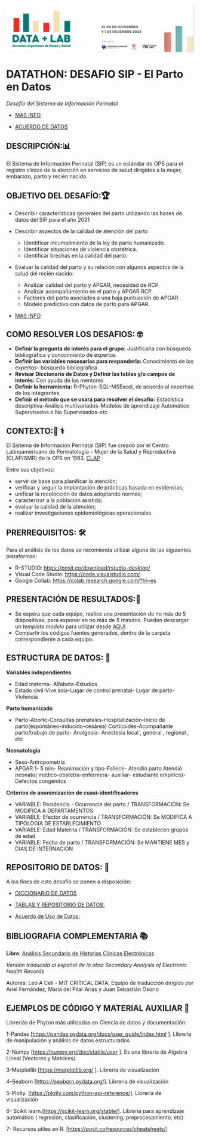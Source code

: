 ![LOGO DATATHON BA 2023 ICO](Banner.datathon.JPG)

# DATATHON: DESAFIO SIP - El Parto en Datos
*Desafío del Sistema de Información Perinatal*
+ [MAS INFO](https://docs.google.com/document/d/1LQYWznqznqEr6SOr2KeE9AnDkt6unW239ZaOy1tNshQ/edit#heading=h.mdx9b8m4o8bo)

+ [ACUERDO DE DATOS](https://forms.gle/wxJcjxUUYL1sG5NX9)


## DESCRIPCIÓN:📊
El Sistema de Información Perinatal (SIP) es un estándar de OPS para el registro clínico de la atención en servicios de salud dirigidos a la mujer, embarazo, parto y recién nacido. 
 
## OBJETIVO DEL DESAFÍO:🏆
+ Describir características generales del parto utilizando las bases de datos del SIP para el año 2021

+ Describir aspectos de la calidad de atención del parto
  - Identificar incumplimiento de la ley de parto humanizado.
  - Identificar situaciones de violencia obstétrica. 
  - identificar brechas en la calidad del parto.

+ Evaluar la calidad del parto y su relación con algunos aspectos de la salud del recién nacido:
  - Analizar calidad del parto y APGAR, necesidad de RCP.
  - Analizar acompañamiento en el parto y APGAR RCP.
  - Factores del parto asociados a una baja puntuación de APGAR
  - Modelo predictivo con datos de parto para APGAR.

+ [MAS INFO](https://docs.google.com/document/d/1LQYWznqznqEr6SOr2KeE9AnDkt6unW239ZaOy1tNshQ/edit#heading=h.mdx9b8m4o8bo)

## COMO RESOLVER LOS DESAFIOS:  :nerd_face:
+ **Definir la pregunta de interés para el grupo:** Justificarla con búsqueda bibliográfica y conocimiento de expertos
+ **Definir las variables necesarias para responderla:** Conocimiento de los expertos- búsqueda bibliográfica
+ **Revisar Diccionario de Datos y Definir las tablas y/o campos de interés:** Con ayuda de los mentores
+ **Definir la herramienta:** R-Phyton-SQL-MSExcel, de acuerdo al expertise de los integrantes
+ **Definir el método que se usará para resolver el desafío:** Estadística descriptiva-Análisis multivariados-Modelos de aprendizaje Automático Supervisados o No Supervisados-etc.

## CONTEXTO:🏥 ⚕️
El Sistema de Información Perinatal (SIP) fue creado por el Centro Latinoamericano de Perinatología – Mujer de la Salud y Reproductiva (CLAP/SMR) de la OPS en 1983.
[CLAP](https://www.paho.org/es/clap)

Entre sus objetivos:

+ servir de base para planificar la atención;
+ verificar y seguir la implantación de prácticas basada en evidencias;
+ unificar la recolección de datos adoptando normas;
+ caracterizar a la población asistida;
+ evaluar la calidad de la atención;
+ realizar investigaciones epidemiológicas operacionales

## PRERREQUISITOS: :hammer_and_wrench:
Para el análisis de los datos se recomienda utilizar alguna de las siguientes plataformas:
+ R-STUDIO:  https://posit.co/download/rstudio-desktop/
+ Visual Code Studio: https://code.visualstudio.com/
+ Google Collab: https://colab.research.google.com/?hl=es

## PRESENTACIÓN DE RESULTADOS:📑
+ Se espera que cada equipo, realice una presentación de no más de 5 diapositivas, para exponer en no más de 5 minutos. Pueden descargar un *template modelo* para utilizar desde [AQUI](https://docs.google.com/presentation/d/1ifhpMzLD_AxdloG18gg8UqpvwOgekhl-/)
+ Compartir los códigos fuentes generados, dentro de la carpeta correspondiente a cada equipo. 

## ESTRUCTURA DE DATOS: :card_index:
**Variables independientes**
+ Edad materna- Alfabeta-Estudios
+ Estado civil-Vive sola-Lugar de control prenatal- Lugar de parto-Violencia

**Parto humanizado**
+ Parto-Aborto-Consultas prenatales-Hospitalización-Inicio de parto(espontáneo-inducido-cesárea) Corticoides-Acompañante parto/trabajo de parto- Analgesia- Anestesia local , general , regional , etc

**Neonatología**
+ Sexo-Antropometría
+ APGAR 1- 5 min- Reanimación y tipo-Fallece- Atendió parto    Atendió neonato( médico-obstetra-enfermera- auxiliar- estudiante empírico)- Defectos congénitos

**Criterios de anonimización de cuasi-identificadores**
+ VARIABLE: Residencia - Ocurrencia del parto / TRANSFORMACIÓN: Se MODIFICA A DEPARTAMENTOS
+ VARIABLE: Efector de ocurrencia / TRANSFORMACIÓN: Se MODIFICA A TIPOLOGIA DE ESTABLECIMIENTO
+ VARIABLE: Edad Materna / TRANSFORMACIÓN: Se establecen grupos de edad
+ VARIABLE: Fecha de parto / TRANSFORMACIÓN: Se MANTIENE MES y DIAS DE INTERNACION

## REPOSITORIO DE DATOS: 📁
A los fines de este desafío se ponen a disposición:
+ [DICCIONARIO DE DATOS](https://docs.google.com/document/d/1LQYWznqznqEr6SOr2KeE9AnDkt6unW239ZaOy1tNshQ/edit#heading=h.mdx9b8m4o8bo)

+ [TABLAS Y REPOSITORIO DE DATOS:](https://drive.google.com/file/d/1UzORQT1C6jnmzCXtDAYgmuLcCUQp46H1/view)

+ [Acuerdo de Uso de Datos:](https://docs.google.com/document/d/1MDfF8Ew9lH8LbKyA7DTjGl9ZMKyBvKxB/edit)

## BIBLIOGRAFIA COMPLEMENTARIA 📚

**Libro**:  [Análisis Secundario de Historias Clínicas Electrónicas](https://www.hardineros.ar/analisis-secundario-de-historias-clinicas-electronicas)

*Versión traducida al español de la obra Secondary Analysis of Electronic Health Records*

Autores: Leo A Celi - MIT CRITICAL DATA; Equipo de traducción dirigido por Ariel Fernández, Maria del Pilar Arias y Juan Sebastián Osorio

## EJEMPLOS DE CÓDIGO Y MATERIAL AUXILIAR 🧰

Libreriás de Phyton más utilizadas en Ciencia de datos y documentación: 

1-Pandas [https://pandas.pydata.org/docs/user_guide/index.html ]. Libreria de manipulación y análisis de datos estructurados

2-Numpy [https://numpy.org/doc/stable/user ]. Es una libreria de Algebra Lineal (Vectores y Matrices)

3-Matplotlib [https://matplotlib.org/ ]. Libreria de visualización

4-Seaborn [https://seaborn.pydata.org/]. Libreria de visualización

5-Plotly. [https://plotly.com/python-api-reference/]. Libreria de visualización

6- Scikit learn.[https://scikit-learn.org/stable/]. Libreria para aprendizaje automático ( regresión, clasificación, clustering, preprocesamiento, etc)

7- Recursos utiles en R. [https://posit.co/resources/cheatsheets/]
